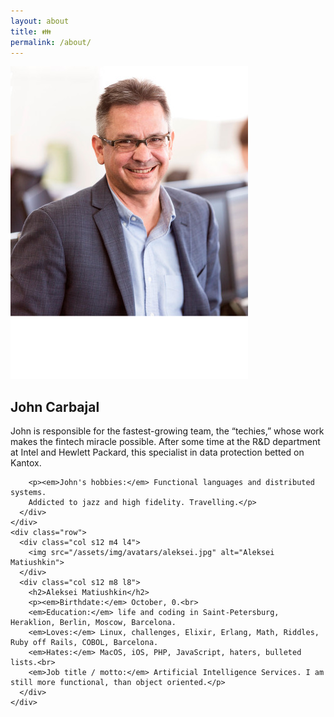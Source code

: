 ```yaml
---
layout: about
title: 👪
permalink: /about/
---
```


  <div class="content">
    <div class="row">
      <div class="col s12 m4 l4">
        <img src="/assets/img/avatars/john.jpg" alt="John Carbajal">
      </div>
      <div class="col s12 m8 l8">
        <h2>John Carbajal</h2>
        <p>John is responsible for the fastest-growing team, the “techies,”
        whose work makes the fintech miracle possible. After some time
        at the R&D department at Intel and Hewlett Packard, this specialist
        in data protection betted on Kantox.</p>

        <p><em>John's hobbies:</em> Functional languages and distributed systems.
        Addicted to jazz and high fidelity. Travelling.</p>
      </div>
    </div>
    <div class="row">
      <div class="col s12 m4 l4">
        <img src="/assets/img/avatars/aleksei.jpg" alt="Aleksei Matiushkin">
      </div>
      <div class="col s12 m8 l8">
        <h2>Aleksei Matiushkin</h2>
        <p><em>Birthdate:</em> October, 0.<br>
        <em>Education:</em> life and coding in Saint-Petersburg, Heraklion, Berlin, Moscow, Barcelona.
        <em>Loves:</em> Linux, challenges, Elixir, Erlang, Math, Riddles, Ruby off Rails, COBOL, Barcelona.
        <em>Hates:</em> MacOS, iOS, PHP, JavaScript, haters, bulleted lists.<br>
        <em>Job title / motto:</em> Artificial Intelligence Services. I am still more functional, than object oriented.</p>
      </div>
    </div>
  </div>
